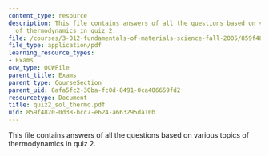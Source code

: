 ```yaml
---
content_type: resource
description: This file contains answers of all the questions based on various topics
  of thermodynamics in quiz 2.
file: /courses/3-012-fundamentals-of-materials-science-fall-2005/859f48200d38bcc7e624a663295da10b_quiz2_sol_thermo.pdf
file_type: application/pdf
learning_resource_types:
- Exams
ocw_type: OCWFile
parent_title: Exams
parent_type: CourseSection
parent_uid: 8afa5fc2-30ba-fc0d-8491-0ca406659fd2
resourcetype: Document
title: quiz2_sol_thermo.pdf
uid: 859f4820-0d38-bcc7-e624-a663295da10b
---
```

This file contains answers of all the questions based on various topics of thermodynamics in quiz 2.

